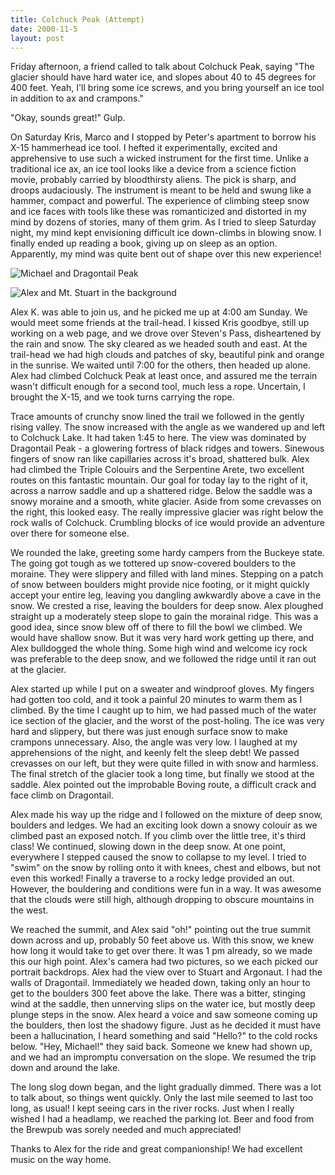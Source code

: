 ```yaml
---
title: Colchuck Peak (Attempt)
date: 2000-11-5
layout: post
---
```


Friday afternoon, a friend called to talk about Colchuck Peak, saying
"The glacier should have hard water ice, and slopes about 40 to 45
degrees for 400 feet. Yeah, I'll bring some ice screws, and you
bring yourself an ice tool in addition to ax and crampons."


"Okay, sounds great!" Gulp. 


On Saturday Kris, Marco and I stopped by Peter's apartment to borrow his
X-15 hammerhead ice tool. I hefted it experimentally, excited and
apprehensive to use such a wicked instrument for the first time.
Unlike a traditional ice ax, an ice tool looks like a device
from a science fiction movie, probably carried by bloodthirsty
aliens. The pick is sharp, and droops audaciously. The instrument
is meant to be held and swung like a hammer, compact and powerful.
The experience of climbing steep snow and ice faces with tools
like these was romanticized and distorted in my mind by dozens
of stories, many of them grim. As I tried to sleep Saturday night,
my mind kept envisioning difficult ice down-climbs in blowing
snow. I finally ended up reading a book, giving up on sleep as
an option. Apparently, my mind was quite bent out of shape over
this new experience!


![Michael and Dragontail Peak](images/articles/trips/2000/colmike.jpg)

![Alex and Mt. Stuart in the background](images/articles/trips/2000/colalex.jpg)

Alex K. was able to join us, and he picked me up at 4:00 am Sunday.
We would meet some friends at the trail-head. I kissed Kris goodbye,
still up working on a web page, and we drove over Steven's Pass,
disheartened by the rain and snow. The sky cleared as we headed
south and east. At the trail-head we had high clouds and patches
of sky, beautiful pink and orange in the sunrise. We waited until
7:00 for the others, then headed up alone. Alex had climbed
Colchuck Peak at least once, and assured me the terrain wasn't
difficult enough for a second tool, much less a rope. Uncertain,
I brought the X-15, and we took turns carrying the rope.



Trace amounts of crunchy snow lined the trail we followed in the
gently rising valley. The snow increased with the angle as we
wandered up and left to Colchuck Lake. It had taken 1:45 to here.
The view was dominated by Dragontail Peak - a
glowering fortress of black ridges and towers. Sinewous fingers of
snow ran like capillaries across it's broad, shattered bulk.
Alex had climbed the Triple Colouirs and the Serpentine Arete,
two excellent routes on this fantastic mountain. Our goal for
today lay to the right of it, across a narrow saddle and
up a shattered ridge. Below the saddle was a snowy moraine and
a smooth, white glacier. Aside from some crevasses on the right,
this looked easy. The really impressive glacier was right below
the rock walls of Colchuck. Crumbling blocks of ice would provide
an adventure over there for someone else.


We rounded the lake, greeting some hardy campers from the Buckeye
state. The going got tough as we tottered up snow-covered boulders
to the moraine. They were slippery and filled with land mines.
Stepping on a patch of snow between boulders might provide nice
footing, or it might quickly accept your entire leg, leaving you
dangling awkwardly above a cave in the snow. We crested a rise,
leaving the boulders for deep snow. Alex ploughed straight up
a moderately steep slope to gain the morainal ridge. This was
a good idea, since snow blew off of there to fill the bowl we
climbed. We would have shallow snow. But it was very hard work
getting up there, and Alex bulldogged the whole thing. Some high
wind and welcome icy rock was preferable to the deep snow, and
we followed the ridge until it ran out at the glacier.


Alex started up while I put on a sweater and windproof gloves.
My fingers had gotten too cold, and it took a painful 20 minutes
to warm them as I climbed. By the time I caught up to him, we
had passed much of the water ice section of the glacier, and
the worst of the post-holing. The ice was very hard and slippery,
but there was just enough surface snow to make crampons unnecessary.
Also, the angle was very low. I laughed at my apprehensions of
the night, and keenly felt the sleep debt! We passed crevasses
on our left, but they were quite filled in with snow and harmless.
The final stretch of the glacier took a long time, but finally
we stood at the saddle. Alex pointed out the improbable Boving
route, a difficult crack and face climb on Dragontail.


Alex made his way up the ridge and I followed on the mixture of
deep snow, boulders and ledges. We had an exciting look down
a snowy colouir as we climbed past an exposed notch. If you
climb over the little tree, it's third class! We continued,
slowing down in the deep snow. At one point, everywhere I
stepped caused the snow to collapse to my level. I tried
to "swim" on the snow by rolling onto it with knees, chest
and elbows, but not even this worked! Finally a traverse
to a rocky ledge provided an out. However, the bouldering
and conditions were fun in a way. It was awesome that the
clouds were still high, although dropping to obscure mountains
in the west.



We reached the summit, and Alex said "oh!" pointing out
the true summit down across and up, probably 50 feet above us.
With this snow, we knew how long it would take to get over there.
It was 1 pm already, so we made this our high point. Alex's
camera had two pictures, so we each picked our portrait backdrops.
Alex had the view over to Stuart and Argonaut. I had the walls
of Dragontail. Immediately we headed down, taking only an hour
to get to the boulders 300 feet above the lake. There was
a bitter, stinging wind at the saddle, then unnerving slips on
the water ice, but mostly deep plunge steps in the snow.
Alex heard a voice and saw someone coming up the boulders, then 
lost the shadowy figure. Just as he decided it must have been 
a hallucination, I heard something and said "Hello?" to the
cold rocks below. "Hey, Michael!" they said back. Someone we knew had
shown up, and we had an impromptu conversation
on the slope. We resumed the trip down and around the
lake. 


The long slog down began, and the light gradually dimmed. There
was a lot to talk about, so things went quickly. Only the last
mile seemed to last too long, as usual! I kept seeing cars
in the river rocks. Just when I really wished I had a headlamp, 
we reached the parking lot. Beer and food from the Brewpub
was sorely needed and much appreciated!


Thanks to Alex for the ride and great companionship! 
We had excellent music on the way home.


